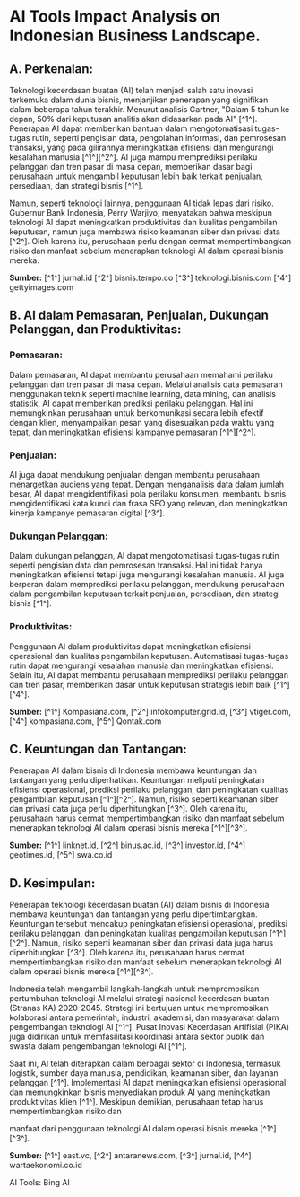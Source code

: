 # AI Tools Impact Analysis on Indonesian Business Landscape.

## A. Perkenalan:

Teknologi kecerdasan buatan (AI) telah menjadi salah satu inovasi terkemuka dalam dunia bisnis, menjanjikan penerapan yang signifikan dalam beberapa tahun terakhir. Menurut analisis Gartner, "Dalam 5 tahun ke depan, 50% dari keputusan analitis akan didasarkan pada AI" [^1^]. Penerapan AI dapat memberikan bantuan dalam mengotomatisasi tugas-tugas rutin, seperti pengisian data, pengolahan informasi, dan pemrosesan transaksi, yang pada gilirannya meningkatkan efisiensi dan mengurangi kesalahan manusia [^1^][^2^]. AI juga mampu memprediksi perilaku pelanggan dan tren pasar di masa depan, memberikan dasar bagi perusahaan untuk mengambil keputusan lebih baik terkait penjualan, persediaan, dan strategi bisnis [^1^].

Namun, seperti teknologi lainnya, penggunaan AI tidak lepas dari risiko. Gubernur Bank Indonesia, Perry Warjiyo, menyatakan bahwa meskipun teknologi AI dapat meningkatkan produktivitas dan kualitas pengambilan keputusan, namun juga membawa risiko keamanan siber dan privasi data [^2^]. Oleh karena itu, perusahaan perlu dengan cermat mempertimbangkan risiko dan manfaat sebelum menerapkan teknologi AI dalam operasi bisnis mereka.

**Sumber:** [^1^] jurnal.id [^2^] bisnis.tempo.co [^3^] teknologi.bisnis.com [^4^] gettyimages.com 

## B. AI dalam Pemasaran, Penjualan, Dukungan Pelanggan, dan Produktivitas:

### Pemasaran:

Dalam pemasaran, AI dapat membantu perusahaan memahami perilaku pelanggan dan tren pasar di masa depan. Melalui analisis data pemasaran menggunakan teknik seperti machine learning, data mining, dan analisis statistik, AI dapat memberikan prediksi perilaku pelanggan. Hal ini memungkinkan perusahaan untuk berkomunikasi secara lebih efektif dengan klien, menyampaikan pesan yang disesuaikan pada waktu yang tepat, dan meningkatkan efisiensi kampanye pemasaran [^1^][^2^].

### Penjualan:

AI juga dapat mendukung penjualan dengan membantu perusahaan menargetkan audiens yang tepat. Dengan menganalisis data dalam jumlah besar, AI dapat mengidentifikasi pola perilaku konsumen, membantu bisnis mengidentifikasi kata kunci dan frasa SEO yang relevan, dan meningkatkan kinerja kampanye pemasaran digital [^3^].

### Dukungan Pelanggan:

Dalam dukungan pelanggan, AI dapat mengotomatisasi tugas-tugas rutin seperti pengisian data dan pemrosesan transaksi. Hal ini tidak hanya meningkatkan efisiensi tetapi juga mengurangi kesalahan manusia. AI juga berperan dalam memprediksi perilaku pelanggan, mendukung perusahaan dalam pengambilan keputusan terkait penjualan, persediaan, dan strategi bisnis [^1^].

### Produktivitas:

Penggunaan AI dalam produktivitas dapat meningkatkan efisiensi operasional dan kualitas pengambilan keputusan. Automatisasi tugas-tugas rutin dapat mengurangi kesalahan manusia dan meningkatkan efisiensi. Selain itu, AI dapat membantu perusahaan memprediksi perilaku pelanggan dan tren pasar, memberikan dasar untuk keputusan strategis lebih baik [^1^][^4^].

**Sumber:** [^1^] Kompasiana.com, [^2^] infokomputer.grid.id, [^3^] vtiger.com, [^4^] kompasiana.com, [^5^] Qontak.com

## C. Keuntungan dan Tantangan:

Penerapan AI dalam bisnis di Indonesia membawa keuntungan dan tantangan yang perlu diperhatikan. Keuntungan meliputi peningkatan efisiensi operasional, prediksi perilaku pelanggan, dan peningkatan kualitas pengambilan keputusan [^1^][^2^]. Namun, risiko seperti keamanan siber dan privasi data juga perlu diperhitungkan [^3^]. Oleh karena itu, perusahaan harus cermat mempertimbangkan risiko dan manfaat sebelum menerapkan teknologi AI dalam operasi bisnis mereka [^1^][^3^].

**Sumber:** [^1^] linknet.id, [^2^] binus.ac.id, [^3^] investor.id, [^4^] geotimes.id, [^5^] swa.co.id

## D. Kesimpulan:

Penerapan teknologi kecerdasan buatan (AI) dalam bisnis di Indonesia membawa keuntungan dan tantangan yang perlu dipertimbangkan. Keuntungan tersebut mencakup peningkatan efisiensi operasional, prediksi perilaku pelanggan, dan peningkatan kualitas pengambilan keputusan [^1^][^2^]. Namun, risiko seperti keamanan siber dan privasi data juga harus diperhitungkan [^3^]. Oleh karena itu, perusahaan harus cermat mempertimbangkan risiko dan manfaat sebelum menerapkan teknologi AI dalam operasi bisnis mereka [^1^][^3^].

Indonesia telah mengambil langkah-langkah untuk mempromosikan pertumbuhan teknologi AI melalui strategi nasional kecerdasan buatan (Stranas KA) 2020-2045. Strategi ini bertujuan untuk mempromosikan kolaborasi antara pemerintah, industri, akademisi, dan masyarakat dalam pengembangan teknologi AI [^1^]. Pusat Inovasi Kecerdasan Artifisial (PIKA) juga didirikan untuk memfasilitasi koordinasi antara sektor publik dan swasta dalam pengembangan teknologi AI [^1^].

Saat ini, AI telah diterapkan dalam berbagai sektor di Indonesia, termasuk logistik, sumber daya manusia, pendidikan, keamanan siber, dan layanan pelanggan [^1^]. Implementasi AI dapat meningkatkan efisiensi operasional dan memungkinkan bisnis menyediakan produk AI yang meningkatkan produktivitas klien [^1^]. Meskipun demikian, perusahaan tetap harus mempertimbangkan risiko dan

 manfaat dari penggunaan teknologi AI dalam operasi bisnis mereka [^1^][^3^].

**Sumber:** [^1^] east.vc, [^2^] antaranews.com, [^3^] jurnal.id, [^4^] wartaekonomi.co.id

AI Tools: Bing AI
